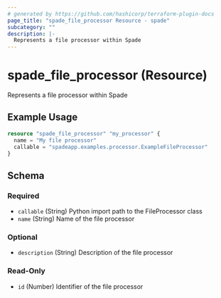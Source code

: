 ```yaml
---
# generated by https://github.com/hashicorp/terraform-plugin-docs
page_title: "spade_file_processor Resource - spade"
subcategory: ""
description: |-
  Represents a file processor within Spade
---
```


# spade_file_processor (Resource)

Represents a file processor within Spade

## Example Usage

```terraform
resource "spade_file_processor" "my_processor" {
  name = "My file processor"
  callable = "spadeapp.examples.processor.ExampleFileProcessor"
}
```

<!-- schema generated by tfplugindocs -->
## Schema

### Required

- `callable` (String) Python import path to the FileProcessor class
- `name` (String) Name of the file processor

### Optional

- `description` (String) Description of the file processor

### Read-Only

- `id` (Number) Identifier of the file processor
